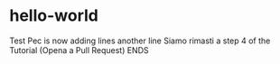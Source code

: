 # hello-world
Test
Pec is now adding lines
another line
Siamo rimasti a step 4 of the Tutorial (Opena a Pull Request)
ENDS
